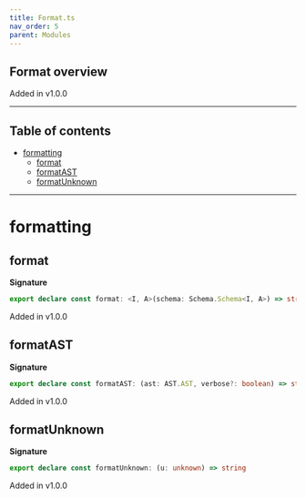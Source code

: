 ```yaml
---
title: Format.ts
nav_order: 5
parent: Modules
---
```


## Format overview

Added in v1.0.0

---

<h2 class="text-delta">Table of contents</h2>

- [formatting](#formatting)
  - [format](#format)
  - [formatAST](#formatast)
  - [formatUnknown](#formatunknown)

---

# formatting

## format

**Signature**

```ts
export declare const format: <I, A>(schema: Schema.Schema<I, A>) => string
```

Added in v1.0.0

## formatAST

**Signature**

```ts
export declare const formatAST: (ast: AST.AST, verbose?: boolean) => string
```

Added in v1.0.0

## formatUnknown

**Signature**

```ts
export declare const formatUnknown: (u: unknown) => string
```

Added in v1.0.0
